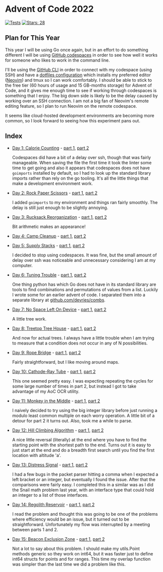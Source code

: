 # Advent of Code 2022

[![Tests](https://github.com/devries/advent_of_code_2022/actions/workflows/main.yml/badge.svg)](https://github.com/devries/advent_of_code_2022/actions/workflows/main.yml)
[![Stars: 28](https://img.shields.io/badge/⭐_Stars-28-yellow)](https://adventofcode.com/2022)

## Plan for This Year

This year I will be using Go once again, but in an effort to do something
different I will be using [GitHub codespaces](https://docs.github.com/en/codespaces)
in order to see how well it works for someone who likes to work in the command
line. 

I'll be using the [GitHub CLI](https://cli.github.com/) in order to connect with
my codespace (using SSH) and have a [dotfiles configuration](https://github.com/devries/dotfiles)
which installs my preferred editor ([Neovim](https://neovim.io/)) and tmux so
I can work comfortably. I should be able to stick to the free tier (60 hours of
usage and 15 GB-months storage) for Advent of Code, and it gives me enough
time to see if working through codespaces is something that I enjoy. The big
down side is likely to be the delay caused by working over an SSH connection. I
am not a big fan of Neovim's remote editing feature, so I plan to run Neovim
on the remote codespace.

It seems like cloud-hosted development environments are becoming more common, so
I look forward to seeing how this experiment pans out.

## Index

- [Day 1: Calorie Counting](https://adventofcode.com/2022/day/1) - [part 1](day01_p1/main.go), [part 2](day01_p2/main.go)

  Codespaces did have a bit of a delay over ssh, though that was fairly manageable.
  When saving the file the first time it took the linter some time to get going
  and also it appears that codespaces does not have `goimports` installed by
  default, so I had to look up the standard library imports rather than rely on
  the go tooling. It's all the little things that make a development environment
  work.

- [Day 2: Rock Paper Scissors](https://adventofcode.com/2022/day/2) - [part 1](day02_p1/main.go), [part 2](day02_p2/main.go)

  I added `goimports` to my environment and things ran fairly smoothly. The delay
  is still just enough to be slightly annoying.

- [Day 3: Rucksack Reorganization](https://adventofcode.com/2022/day/3) - [part 1](day03_p1/main.go), [part 2](day03_p2/main.go)

  Bit arithmetic makes an appearance!

- [Day 4: Camp Cleanup](https://adventofcode.com/2022/day/4) - [part 1](day04_p1/main.go), [part 2](day04_p2/main.go)

- [Day 5: Supply Stacks](https://adventofcode.com/2022/day/5) - [part 1](day05_p1/main.go), [part 2](day05_p2/main.go)

  I decided to stop using codespaces. It was fine, but the small amount of delay
  over ssh was noticeable and unnecessary considering I am at my computer.

- [Day 6: Tuning Trouble](https://adventofcode.com/2022/day/6) - [part 1](day06_p1/main.go), [part 2](day06_p2/main.go)

  One thing python has which Go does not have in its standard library are tools
  to find combinations and permutations of values from a list. Luckily I wrote
  some for an earlier advent of code. I separated them into a separate library
  at [github.com/devries/combs](https://github.com/devries/combs).

- [Day 7: No Space Left On Device](https://adventofcode.com/2022/day/7) - [part 1](day07_p1/main.go), [part 2](day07_p2/main.go)

  A little tree work.

- [Day 8: Treetop Tree House](https://adventofcode.com/2022/day/8) - [part 1](day08_p1/main.go), [part 2](day08_p2/main.go)

  And now for actual trees. I always have a little trouble when I am trying to
  measure that a condition does not occur in any of N possibilities. 

- [Day 9: Rope Bridge](https://adventofcode.com/2022/day/9) - [part 1](day09_p1/main.go), [part 2](day09_p2/main.go)

  Fairly straightforward, but I like moving around maps.

- [Day 10: Cathode-Ray Tube](https://adventofcode.com/2022/day/10) - [part 1](day10_p1/main.go), [part 2](day10_p2/main.go)

  This one seemed pretty easy. I was expecting repeating the cycles for some large
  number of times in part 2, but instead I got to take advantage of my AoC OCR
  utility.

- [Day 11: Monkey in the Middle](https://adventofcode.com/2022/day/11) - [part 1](day11_p1/main.go), [part 2](day11_p2/main.go)

  I naively decided to try using the big integer library before just running a
  modulo least common multiple on each worry operation. A little bit of a
  detour for part 2 it turns out. Also, took me a while to parse.

- [Day 12: Hill Climbing Algorithm](https://adventofcode.com/2022/day/12) - [part 1](day12_p1/main.go), [part 2](day12_p2/main.go)

  A nice little reversal (literally) at the end where you have to find the starting
  point with the shortest path to the end. Turns out it is easy to just start at
  the end and do a breadth first search until you find the first location with
  altitude 'a'.

- [Day 13: Distress Signal](https://adventofcode.com/2022/day/13) - [part 1](day13_p1/main.go), [part 2](day13_p2/main.go)

  I had a few bugs in the packet parser hitting a comma when I expected a left bracket
  or an integer, but eventually I found the issue. After that the comparisons were
  fairly easy. I completed this in a similar was as I did the Snail math problem last
  year, with an interface type that could hold an integer to a list of those interfaces.

- [Day 14: Regolith Reservoir](https://adventofcode.com/2022/day/14) - [part 1](day14_p1/main.go), [part 2](day14_p2/main.go)

  I read the problem and thought this was going to be one of the problems where
  efficiency would be an issue, but it turned out to be straightforward. Unfortunately
  my flow was interrupted by a meeting between parts 1 and 2.

- [Day 15: Beacon Exclusion Zone](https://adventofcode.com/2022/day/15) - [part 1](day15_p1/main.go), [part 2](day15_p2/main.go)

  Not a lot to say about this problem. I should make my utils.Point methods generic
  so they work on int64, but it was faster just to define int64 structs for points
  and for ranges. This time my overlap function was simpler than the last time we
  did a problem like this.
